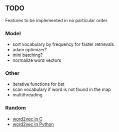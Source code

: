 ## TODO

Features to be implemented in no particular order.

### Model

* sort vocabulary by frequency for faster retrievals
* adam optimizer?
* mini batching?
* normalize word vectors

### Other

* iterative functions for bst
* scan vocabulary if word is not found in the map
* multithreading

### Random

* [word2vec in C](https://github.com/chrisjmccormick/word2vec_commented/blob/master/word2vec.c)
* [word2vec in Python](https://github.com/deborausujono/word2vecpy/blob/master/word2vec.py)
